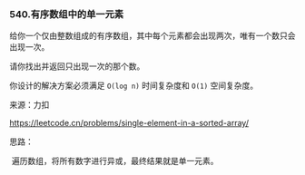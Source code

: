 ### 540.有序数组中的单一元素

给你一个仅由整数组成的有序数组，其中每个元素都会出现两次，唯有一个数只会出现一次。

请你找出并返回只出现一次的那个数。

你设计的解决方案必须满足 `O(log n)` 时间复杂度和 `O(1)` 空间复杂度。

来源：力扣

https://leetcode.cn/problems/single-element-in-a-sorted-array/



思路：

​		遍历数组，将所有数字进行异或，最终结果就是单一元素。